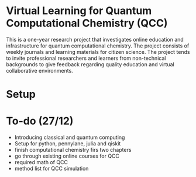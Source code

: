 # Virtual Learning for Quantum Computational Chemistry (QCC)
This is a one-year research project that investigates online education and infrastructure for quantum computational chemistry. The project consists of weekly journals and learning materials for citizen science. The project tends to invite professional researchers and learners from non-technical backgrounds to give feedback regarding quality education and virtual collaborative environments. 

# Setup

# To-do (27/12)

- Introducing classical and quantum computing 
- Setup for python, pennylane, julia and qiskit 
- finish computational chemistry firs two chapters 
- go through existing online courses for QCC
- required math of QCC
- method list for QCC simulation 
